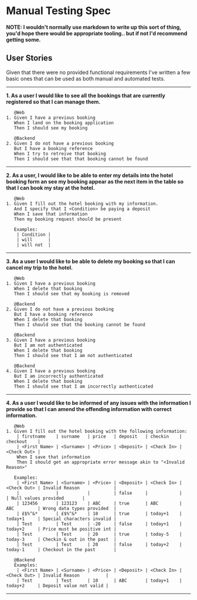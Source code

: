 # Manual Testing Spec

**NOTE: I wouldn't normally use markdown to write up this sort of thing, you'd hope there would be appropriate tooling.. but if not I'd recommend getting some.**

## User Stories

Given that there were no provided functional requirements I've written a few basic ones that can be used as both manual and automated tests.

---

**1. As a user I would like to see all the bookings that are currently registered so that I can manage them.**

```
   @Web
1. Given I have a previous booking
   When I land on the booking application
   Then I should see my booking
```
```
   @Backend
2. Given I do not have a previous booking
   But I have a booking reference
   When I try to retreive that booking
   Then I should see that that booking cannot be found
```

---

**2. As a user, I would like to be able to enter my details into the hotel booking form an see my booking appear as the next item in the table so that I can book my stay at the hotel.**

```
   @Web
1. Given I fill out the hotel booking with my information.
   And I specify that I <Condition> be paying a deposit
   When I save that information
   Then my booking request should be present

   Examples:
    | Condition |
    | will      |
    | will not  |
```

---

**3. As a user I would like to be able to delete my booking so that I can cancel my trip to the hotel.**

```
   @Web
1. Given I have a previous booking
   When I delete that booking
   Then I should see that my booking is removed
```
```
   @Backend
2. Given I do not have a previous booking
   But I have a booking reference
   When I delete that booking
   Then I should see that the booking cannot be found
```
```
   @Backend
3. Given I have a previous booking
   But I am not authenticated
   When I delete that booking
   Then I should see that I am not authenticated
```
```
   @Backend
4. Given I have a previous booking
   But I am incorrectly authenticated
   When I delete that booking
   Then I should see that I am incorrectly authenticated
```
---

**4. As a user I would like to be informed of any issues with the information I provide so that I can amend the offending information with correct information.**

```
   @Web
1. Given I fill out the hotel booking with the following information:
    | firstname    | surname   | price   | deposit   | checkin    | checkout    |
    | <First Name> | <Surname> | <Price> | <Deposit> | <Check In> | <Check Out> |
    When I save that information
    Then I should get an appropriate error message akin to "<Invalid Reason>"

   Examples:
    | <First Name> | <Surname> | <Price> | <Deposit> | <Check In> | <Check Out> | Invalid Reason             |
    |              |           |         | false     |            |             | Null values provided       |
    | 123456       | 123123    | ABC     | true      | ABC        | ABC         | Wrong data types provided  |
    | £$%^&*       | £$%^&*    | 10      | true      | today+1    | today+1     | Special characters invalid |
    | Test         | Test      | -20     | false     | today+1    | today+2     | Price must be positive int |
    | Test         | Test      | 20      | true      | today-5    | today-3     | Checkin & out in the past  |
    | Test         | Test      | 20      | false     | today+2    | today-1     | Checkout in the past       |

   @Backend
   Examples:
    | <First Name> | <Surname> | <Price> | <Deposit> | <Check In> | <Check Out> | Invalid Reason          |
    | Test         | Test      | 10      | ABC       | today+1    | today+2     | Deposit value not valid |
```

---